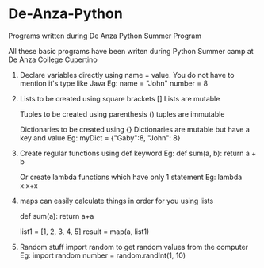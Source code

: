 # De-Anza-Python
Programs written during De Anza Python Summer Program

All these basic programs have been writen during Python Summer camp at De Anza College Cupertino

1. Declare variables directly using name = value. You do not have to mention it's type like Java
Eg: name = "John" number = 8

2. Lists to be created using square brackets []
   Lists are mutable
   
   Tuples to be created using parenthesis ()
   tuples are immutable
   
   Dictionaries to be created using {}
   Dictionaries are mutable but have a key and value
   Eg: myDict = {"Gaby":8, "John": 8}
   
3. Create regular functions using def keyword
   Eg: def sum(a, b):
          return a + b
         
   Or create lambda functions which have only 1 statement
   Eg: lambda x:x+x
  
3. maps can easily calculate things in order for you using lists
  
   def sum(a):
       return a+a
       
   list1  = [1, 2,  3, 4, 5]
   result = map(a, list1)
   
4. Random stuff
   import random to get random values from the computer
   Eg: import random
       number = random.randInt(1, 10)
